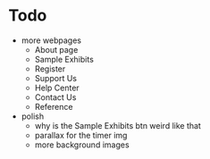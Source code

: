 # Todo #
* more webpages
    * About page
    * Sample Exhibits
    * Register
    * Support Us
    * Help Center
    * Contact Us
    * Reference
* polish
    * why is the Sample Exhibits btn weird like that
    * parallax for the timer img
    * more background images
